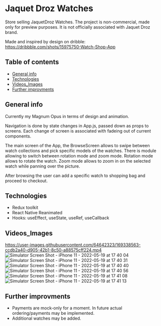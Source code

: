 # Jaquet Droz Watches
Store selling JaquetDroz Watches. The project is non-commercial, made only for preview purposes. It is not officially associated with Jaquet Droz brand.

Made and inspired by design on dribble:
https://dribbble.com/shots/15975750-Watch-Shop-App

## Table of contents
* [General info](#general-info)
* [Technologies](#Technologies)
* [Videos_Images](#Videos_Images)
* [Further improvments](#Further-improvments)

## General info
Currently my Magnum Opus in terms of design and animation.

Navigation is done by state changes in App.js, passed down as props to screens. Each change of screen is associated with fadeing out of current components.

The main screen of the App, the BrowseScreen allows to swipe between watch collections and pick specific models of the watches. There is module allowing to switch between rotation mode and zoom mode. Rotation mode allows to rotate the watch. Zoom mode allows to zoom in on the selected watch while panning over the picture. 

After browsing the user can add a specific watch to shopping bag and proceed to checkout.

## Technologies
* Redux toolkit
* React Native Reanimated
* Hooks: useEffect, useState, useRef, useCallback

## Videos_Images
https://user-images.githubusercontent.com/64642323/169338563-ccdb2a40-d905-42b1-8c50-a88575cff224.mp4
![Simulator Screen Shot - iPhone 11 - 2022-05-19 at 17 40 04](https://user-images.githubusercontent.com/64642323/169342706-bb28a61c-47c3-47e5-9bd8-41d8af327a56.png)
![Simulator Screen Shot - iPhone 11 - 2022-05-19 at 17 40 31](https://user-images.githubusercontent.com/64642323/169342766-b7e3a809-7567-42fb-8a77-dbea4f492644.png)
![Simulator Screen Shot - iPhone 11 - 2022-05-19 at 17 40 40](https://user-images.githubusercontent.com/64642323/169342828-36485b32-6fc6-43d3-a736-b49ecbbcd09a.png)
![Simulator Screen Shot - iPhone 11 - 2022-05-19 at 17 40 56](https://user-images.githubusercontent.com/64642323/169342908-7076d4e6-534c-4037-974c-6f920eb6c5be.png)
![Simulator Screen Shot - iPhone 11 - 2022-05-19 at 17 41 08](https://user-images.githubusercontent.com/64642323/169343073-e72e1284-9d57-4451-b46a-bed2aecd6808.png)
![Simulator Screen Shot - iPhone 11 - 2022-05-19 at 17 41 13](https://user-images.githubusercontent.com/64642323/169343258-0369662b-4a0d-44b1-9bb8-922e63361910.png)

## Further improvments
* Payments are mock-only for a moment. In future actual ordering/payments may be implemented.
* Additional watches may be added.